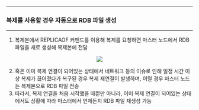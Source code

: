 -----
### 복제를 사용할 경우 자동으로 RDB 파일 생성
-----
1. 복제본에서 REPLICAOF 커맨드를 이용해 복제를 요청하면 마스터 노드에서 RDB 파일을 새로 생성해 복제본에 전달
<div align="center">
<img src="https://github.com/user-attachments/assets/ac7016ad-d889-4543-8b19-a004f30309df">
</div>

2. 혹은 이미 복제 연결이 되어있는 상태에서 네트워크 등의 이슈로 인해 일정 시간 이상 복제가 끊어졌다가 복구된 경우 복제 재연결이 발생하며, 이럴 경우 마스터 노드는 복제본으로 RDB 파일 전송
3. 따라서, 복제 연결을 처음 시작했을 때뿐만 아니라, 이미 복제 연결이 되어있는 상태에서도 상황에 따라 마스터에서 언제든지 RDB 파일 재생성 가능

